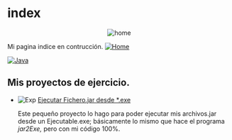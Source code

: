 # index


<!--Andrés Segura-->

<!--
![Alt Text](https://raw.github.com/Seg1st/index/master/docs/icons/Logo_Seg1st.jpg?raw=true "Seg1st")-->
<center><img src="https://raw.github.com/Seg1st/index/master/docs/icons/Logo_Seg1st.jpg?=raw=true" alt="home" srcset=""></center>

<!--Mi página [indice](https://seg1st.github.io/index/) en construcción.-->

Mi pagina indice en contrucción. [![Home](https://raw.github.com/Seg1st/index/master/docs/icons/IndexPage.png?raw=true)](https://seg1st.github.io/index/)


<!-- Icono Badge alucivo a Java -->
[![Java](https://img.shields.io/badge/Syntax-Java-E85637.svg?style=for-the-badge&logo=Java&logoColor=E85637)](https://es.wikipedia.org/wiki/Java_(lenguaje_de_programaci%C3%B3n))

## Mis proyectos de ejercicio.

+ ![Exp](https://img.shields.io/badge/Exp-java-red) [Ejecutar Fichero.jar desde *.exe](https://github.com/Seg1st/ExecuJARs)

  Este pequeño proyecto lo hago para poder ejecutar mis archivos.jar desde un Ejecutable.exe; básicamente lo mismo que hace el programa _jar2Exe,_ pero con mi código 100%.


 

